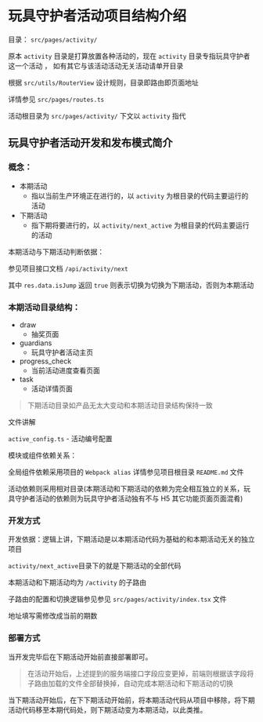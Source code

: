# 玩具守护者活动项目结构介绍

目录： `src/pages/activity/`

原本 `activity` 目录是打算放置各种活动的，现在 `activity` 目录专指玩具守护者这一个活动 ， 如有其它与该活动活动无关活动请单开目录

根据 `src/utils/RouterView` 设计规则，目录即路由即页面地址

详情参见 `src/pages/routes.ts`

活动根目录为 `src/pages/activity/` 下文以 `activity` 指代

## 玩具守护者活动开发和发布模式简介

### 概念：

- 本期活动
  - 指以当前生产环境正在进行的，以 `activity` 为根目录的代码主要运行的活动
- 下期活动
  - 指下期将要进行的，以 `activity/next_active` 为根目录的代码主要运行的活动

本期活动与下期活动判断依据：

参见项目接口文档 `/api/activity/next`

其中 `res.data.isJump` 返回 `true` 则表示切换为切换为下期活动，否则为本期活动

### 本期活动目录结构：

- draw
  - 抽奖页面
- guardians
  - 玩具守护者活动主页
- progress_check
  - 当前活动进度查看页面
- task
  - 活动详情页面

> 下期活动目录如产品无太大变动和本期活动目录结构保持一致

文件讲解

`active_config.ts` - 活动编号配置

模块或组件依赖关系：

全局组件依赖采用项目的 `Webpack alias` 详情参见项目根目录 `README.md` 文件

活动依赖则采用相对目录(本期活动和下期活动的依赖为完全相互独立的关系，玩具守护者活动的依赖则为玩具守护者活动独有不与 H5 其它功能页面页面混肴)

### 开发方式

开发依据：逻辑上讲，下期活动是以本期活动代码为基础的和本期活动无关的独立项目

`activity/next_active`目录下的就是下期活动的全部代码

本期活动和下期活动均为 `/activity` 的子路由

子路由的配置和切换逻辑参见参见 `src/pages/activity/index.tsx` 文件

地址填写需修改成当前的期数

### 部署方式

当开发完毕后在下期活动开始前直接部署即可。

> 在活动开始后，上述提到的服务端接口字段应变更掉，前端则根据该字段将子路由加载的文件全部替换掉，自动完成本期活动和下期活动的切换

当下期活动开始后，在下下期活动开始前，将本期活动代码从项目中移除，将下期活动代码移至本期代码处，则下期活动变为本期活动，以此类推。
